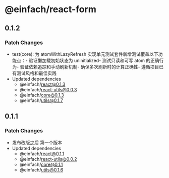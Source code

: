 # @einfach/react-form

## 0.1.2

### Patch Changes

- test(core): 为 atomWithLazyRefresh 实现单元测试套件新增测试覆盖以下功能点：- 验证懒加载初始状态为 uninitialized- 测试只读和可写 atom 的正确行为- 验证依赖追踪和手动刷新机制- 确保多次刷新时的计算正确性- 遵循项目已有测试风格和最佳实践
- Updated dependencies
  - @einfach/react@0.1.3
  - @einfach/react-utils@0.0.3
  - @einfach/core@0.1.3
  - @einfach/utils@0.1.7

## 0.1.1

### Patch Changes

- 发布改版之后 第一个版本
- Updated dependencies
  - @einfach/react@0.1.1
  - @einfach/react-utils@0.0.2
  - @einfach/core@0.1.1
  - @einfach/utils@0.1.6
